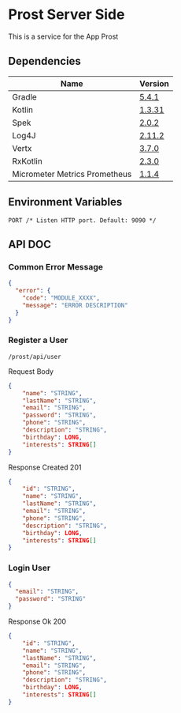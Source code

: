 # Prost Server Side

This is a service for the App Prost

## Dependencies
| Name       | Version |
|------------|---------|
| Gradle     | [5.4.1](https://github.com/gradle/gradle/releases/tag/v5.4.1)   |
| Kotlin     | [1.3.31](https://github.com/JetBrains/kotlin/releases/tag/v1.3.31)  |
| Spek       | [2.0.2](https://github.com/spekframework/spek/releases/tag/2.0.2)   |
| Log4J      | [2.11.2](https://github.com/apache/logging-log4j2/releases/tag/log4j-2.11.2)  |
| Vertx      | [3.7.0](https://github.com/eclipse-vertx/vert.x/releases/tag/3.7.0)   |
| RxKotlin   | [2.3.0](https://github.com/ReactiveX/RxKotlin/releases/tag/2.3.0)   |
| Micrometer Metrics Prometheus | [1.1.4](https://github.com/micrometer-metrics/micrometer/releases/tag/v1.1.4)   |

## Environment Variables
```
PORT /* Listen HTTP port. Default: 9090 */
```

## API DOC

### Common Error Message
```json
{
  "error": {
    "code": "MODULE_XXXX",
    "message": "ERROR DESCRIPTION"
  }
}
```

### Register a User
```
/prost/api/user
```
Request Body
```json
{
	"name": "STRING",
	"lastName": "STRING",
	"email": "STRING",
	"password": "STRING",
	"phone": "STRING",
	"description": "STRING",
	"birthday": LONG,
	"interests": STRING[]
}
```

Response Created 201
```json
{
    "id": "STRING", 
    "name": "STRING",
    "lastName": "STRING",
    "email": "STRING",
    "phone": "STRING",
    "description": "STRING",
    "birthday": LONG,
    "interests": STRING[]
}
```

### Login User
```json
{
  "email": "STRING",
  "password": "STRING"
}
```

Response Ok 200
```json
{
    "id": "STRING", 
    "name": "STRING",
    "lastName": "STRING",
    "email": "STRING",
    "phone": "STRING",
    "description": "STRING",
    "birthday": LONG,
    "interests": STRING[]
}
```

